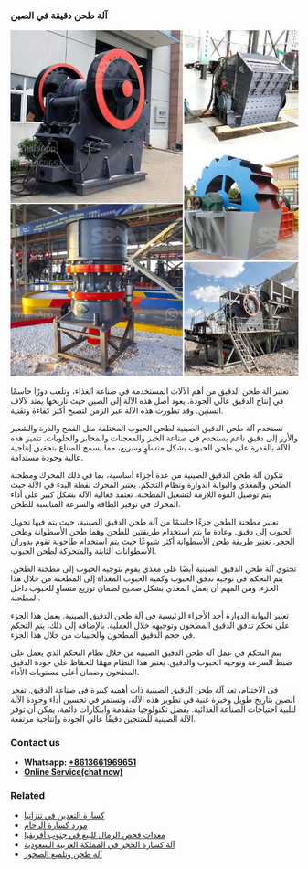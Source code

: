 <h3>آلة طحن دقيقة في الصين</h3><img src='1701746337.jpg' alt=''><p>تعتبر آلة طحن الدقيق من أهم الآلات المستخدمة في صناعة الغذاء، وتلعب دورًا حاسمًا في إنتاج الدقيق عالي الجودة. يعود أصل هذه الآلة إلى الصين حيث تاريخها يمتد لآلاف السنين. وقد تطورت هذه الآلة عبر الزمن لتصبح أكثر كفاءة وتقنية.</p><p>تستخدم آلة طحن الدقيق الصينية لطحن الحبوب المختلفة مثل القمح والذرة والشعير والأرز إلى دقيق ناعم يستخدم في صناعة الخبز والمعجنات والمخابز والحلويات. تتميز هذه الآلة بالقدرة على طحن الحبوب بشكل متساوٍ وسريع، مما يسمح للصناع بتحقيق إنتاجية عالية وجودة مستدامة.</p><p>تتكون آلة طحن الدقيق الصينية من عدة أجزاء أساسية، بما في ذلك المحرك ومطحنة الطحن والمغذي والبوابة الدوارة ونظام التحكم. يعتبر المحرك نقطة البدء في الآلة حيث يتم توصيل القوة اللازمة لتشغيل المطحنة. تعتمد فعالية الآلة بشكل كبير على أداء المحرك في توفير الطاقة والسرعة المناسبة للطحن.</p><p>تعتبر مطحنة الطحن جزءًا حاسمًا من آلة طحن الدقيق الصينية، حيث يتم فيها تحويل الحبوب إلى دقيق. وعادة ما يتم استخدام طريقتين للطحن وهما طحن الأسطوانة وطحن الحجر. تعتبر طريقة طحن الأسطوانة أكثر شيوعًا حيث يتم استخدام طاحونة تقوم بدوران الأسطوانات الثابتة والمتحركة لطحن الحبوب.</p><p>تحتوي آلة طحن الدقيق الصينية أيضًا على مغذي يقوم بتوجيه الحبوب إلى مطحنة الطحن. يتم التحكم في توجيه تدفق الحبوب وكمية الحبوب المغذاة إلى المطحنة من خلال هذا الجزء. ومن المهم أن يعمل المغذي بشكل صحيح لضمان توزيع متساوٍ للحبوب داخل المطحنة.</p><p>تعتبر البوابة الدوارة أحد الأجزاء الرئيسية في آلة طحن الدقيق الصينية. يعمل هذا الجزء على تحكم تدفق الدقيق المطحون وتوجيهه خلال العملية. بالإضافة إلى ذلك، يتم التحكم في حجم الدقيق المطحون والحبيبات من خلال هذا الجزء.</p><p>يتم التحكم في عمل آلة طحن الدقيق الصينية من خلال نظام التحكم الذي يعمل على ضبط السرعة وتوجيه الحبوب والدقيق. يعتبر هذا النظام مهمًا للحفاظ على جودة الدقيق المطحون وضمان أعلى مستويات الأداء.</p><p>في الاختتام، تعد آلة طحن الدقيق الصينية ذات أهمية كبيرة في صناعة الدقيق. تفخر الصين بتاريخ طويل وخبرة غنية في تطوير هذه الآلة، وتستمر في تحسين أداء وجودة الآلة لتلبية احتياجات الصناعة الغذائية. بفضل تكنولوجيا متقدمة وابتكارات دائمة، يمكن أن توفر الآلة الصينية للمنتجين دقيقًا عالي الجودة وإنتاجية مرتفعة.</p><h3>Contact us</h3><ul><li><strong>Whatsapp:&nbsp;<a href="https://wa.me/8613661969651">+8613661969651</a></strong></li><li><a href="https://swt.shibang-china.com/?git&amp;zhl&amp;آلة طحن دقيقة في الصين"><strong>Online Service(chat now)</strong></a></li></ul><h3>Related</h3><ul><li><a href='كسارة التعدين في تنزانيا.md'>كسارة التعدين في تنزانيا</a></li><li><a href='مورد كسارة الرخام.md'>مورد كسارة الرخام</a></li><li><a href='معدات فحص الرمال للبيع في جنوب أفريقيا.md'>معدات فحص الرمال للبيع في جنوب أفريقيا</a></li><li><a href='آلة كسارة الحجر في المملكة العربية السعودية.md'>آلة كسارة الحجر في المملكة العربية السعودية</a></li><li><a href='آلة طحن وتلميع الصخور.md'>آلة طحن وتلميع الصخور</a></li></ul>
